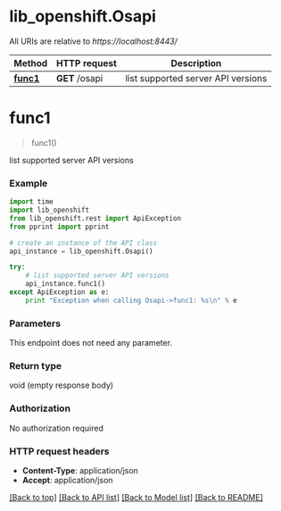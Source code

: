 # lib_openshift.Osapi

All URIs are relative to *https://localhost:8443/*

Method | HTTP request | Description
------------- | ------------- | -------------
[**func1**](Osapi.md#func1) | **GET** /osapi | list supported server API versions


# **func1**
> func1()

list supported server API versions

### Example 
```python
import time
import lib_openshift
from lib_openshift.rest import ApiException
from pprint import pprint

# create an instance of the API class
api_instance = lib_openshift.Osapi()

try: 
    # list supported server API versions
    api_instance.func1()
except ApiException as e:
    print "Exception when calling Osapi->func1: %s\n" % e
```

### Parameters
This endpoint does not need any parameter.

### Return type

void (empty response body)

### Authorization

No authorization required

### HTTP request headers

 - **Content-Type**: application/json
 - **Accept**: application/json

[[Back to top]](#) [[Back to API list]](../README.md#documentation-for-api-endpoints) [[Back to Model list]](../README.md#documentation-for-models) [[Back to README]](../README.md)

